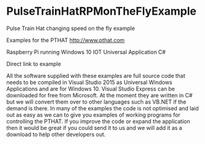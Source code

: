 # PulseTrainHatRPMonTheFlyExample
Pulse Train Hat changing speed on the fly example

Examples for the PTHAT http://www.pthat.com

Raspberry Pi running Windows 10 IOT Universal Application C#

Direct link to example

All the software supplied with these examples are full source code that needs to be compiled in Visual Studio 2015 as Universal Windows Applications and are for Windows 10. Visual Studio Express can be downloaded for free from Microsoft. At the moment they are written in C# but we will convert them over to other languages such as VB.NET if the demand is there. In many of the examples the code is not optimised and laid out as easy as we can to give you examples of working programs for controlling the PTHAT. If you improve the code or expand the application then it would be great if you could send it to us and we will add it as a download to help other developers out.
